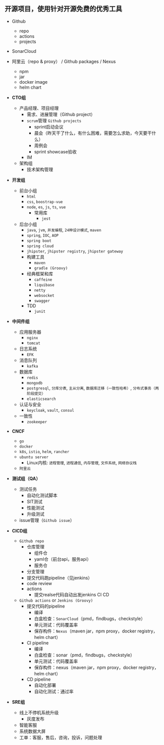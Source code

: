 

## 开源项目，使用针对开源免费的优秀工具

- Github
  - repo
  - actions
  - projects
- SonarCloud
- 阿里云（repo & proxy） / Github packages / Nexus
  - npm
  - jar
  - docker image
  - helm chart


- **CTO组**
  - 产品经理、项目经理
    - 需求、进展管理（Github project）
    - `scrum`管理 `Github projects`
      - sprint启动会议
      - 晨会（昨天干了什么，有什么困难，需要怎么求助，今天要干什么）
      - 周例会
      - sprint showcase验收
    - IM
  - 架构组
    - 技术架构管理
- **开发组**
  - 前台小组
    - `html`
    - `css`, `boostrap-vue`
    - `node`, `es`, `js`, `ts`, `vue`
      - 常用库
        - `jest`
  - 后台小组
    - `java`, `jvm`, `并发编程`, `24种设计模式`, `maven`
    - `spring`, `IOC`, `AOP`
    - `spring boot`
    - `spring cloud`
    - `jhipster`, `jhipster registry`, `jhipster gateway`
    - 构建工具
      - `maven`
      - `gradle (Groovy)`
    - 经典框架和库
      - `caffeine`
      - `liquibase`
      - `netty`
      - `websocket`
      - `swagger`
    - TDD
      - `junit`
- **中间件组**
  - 应用服务器
    - `nginx`
    - `tomcat`
  - 日志系统
    - `EFK`
  - 消息队列
    - `kafka`
  - 数据库
    - `redis`
    - `mongodb`
    - `postgresql`, `分库分表`, `主从分离`, `数据库迁移（一致性哈希）`, `分布式事务（两阶段提交）`
    - `elasticsearch`
  - 认证与安全
    - `keycloak`, `vault`, `consul`
  - 一致性
    - `zookeeper`
- **CNCF**
  - `go`
  - `docker`
  - `k8s`, `istio`, `helm`, `rancher`
  - `ubuntu server`
    - Linux内核: `进程管理`, `进程通信`, `内存管理`, `文件系统`, `网络协议栈`
  - `阿里云`
- **测试组（QA）**
  - 测试任务
    - 自动化测试脚本
    - SIT测试
    - 性能测试
    - 升级测试
  - issue管理（`Github issue`）
- **CICD组**
  - `Github repo`
    - 仓库管理
      - 组件仓
      - yaml仓（前台api，服务api）
      - 服务仓
    - 分支管理
    - 提交代码跑pipeline（见jenkins）
    - code review
    - actions
      - 提交realse代码自动出发jenkins CI CD
  - `Github actions` or `Jenkins (Groovy)`
    - 提交代码的pipeline
      - 编译
      - 白盒检查：`SonarCloud`（pmd，findbugs，checkstyle）
      - 单元测试：代码覆盖率
      - 保存构件：`Nexus`（maven jar，npm proxy，docker registry，helm chart）
    - CI pipeline
      - 编译
      - 白盒检查：sonar（pmd，findbugs，checkstyle）
      - 单元测试：代码覆盖率
      - 保存构件：nexus（maven jar，npm proxy，docker registry，helm chart）
    - CD pipeline
      - 自动化部署
      - 自动化测试：通过率
- **SRE组**
  - 线上不停机系统升级
    - 灰度发布
  - 智能客服
  - 系统数据大屏
  - 工单：客服，售后，咨询，投诉，问题处理

